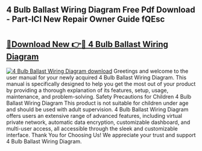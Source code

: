 ## 4 Bulb Ballast Wiring Diagram Free Pdf Download - Part-ICl New Repair Owner Guide fQEsc

# <h2><a href="http://dfs4dyr.blite.top/?on=4+Bulb+Ballast+Wiring+Diagram">🔗Download New 👉🔴 4 Bulb Ballast Wiring Diagram</a></h2>

[![4 Bulb Ballast Wiring Diagram download](https://i.imgur.com/lujVjoI.png)](http://dfs4dyr.blite.top/?on=4+Bulb+Ballast+Wiring+Diagram)
Greetings and welcome to the user manual for your newly acquired 4 Bulb Ballast Wiring Diagram. This manual is specifically designed to help you get the most out of your product by providing a thorough explanation of its features, setup, usage, maintenance, and problem-solving. Safety Precautions for Children 4 Bulb Ballast Wiring Diagram This product is not suitable for children under age and should be used with adult supervision. 4 Bulb Ballast Wiring Diagram offers users an extensive range of advanced features, including virtual private network, automatic data encryption, customizable dashboard, and multi-user access, all accessible through the sleek and customizable interface. Thank You for Choosing Us! We appreciate your trust and support 4 Bulb Ballast Wiring Diagram.
